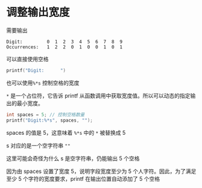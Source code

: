 # 调整输出宽度

需要输出

```shell
Digit:         0  1  2  3  4  5  6  7  8  9
Occurrences:   1  2  2  0  1  0  0  1  0  1
```

可以直接使用空格

```c
printf("Digit:      ")
```

也可以使用`%*s` 控制空格的宽度

`*` 是一个占位符，它告诉 printf 从函数调用中获取宽度值。所以可以动态的指定输出的最小宽度。

```c
int spaces = 5; // 控制空格数量
printf("Digit:%*s", spaces, "");
```

spaces 的值是 5，这意味着 `%*s` 中的 `*` 被替换成 5

s 对应的是一个空字符串 `""`

这里可能会奇怪为什么 s 是空字符串，仍能输出 5 个空格

因为由 spaces 设置了宽度 5，说明字段宽度至少为 5 个人字符。因此，为了满足至少 5 个字符的宽度要求，printf 在输出位置自动添加了 5 个空格
